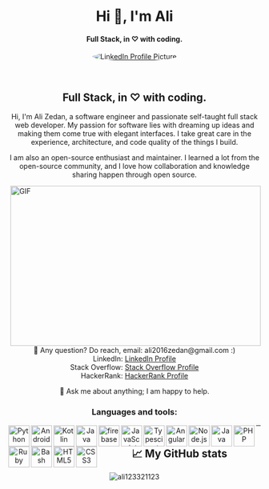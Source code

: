 <!DOCTYPE html>
<html lang="en">
<head>
  <meta charset="UTF-8">
  <meta name="viewport" content="width=device-width, initial-scale=1.0">
  <link rel="stylesheet" href="https://cdnjs.cloudflare.com/ajax/libs/font-awesome/5.15.3/css/all.min.css">
  <title>Ali's Profile</title>
</head>
<body>

<h1 align="center">Hi 👋, I'm Ali</h1>
<h4 align="center">Full Stack, in ♡ with coding.</h4>

<p align="center">
  <a href="https://discord.gg/r8GAg8pN">
    <i class="fab fa-discord" style="font-size: 22px; margin-right: 15px;"></i>
  </a>
  <a href="https://www.linkedin.com/in/alizedan/">
    <i class="fab fa-linkedin" style="font-size: 22px; margin-right: 15px;"></i>
  </a>
  <a href="https://stackoverflow.com/users/10536936/ali-zedan">
    <i class="fab fa-stack-overflow" style="font-size: 22px;"></i>
  </a>
</p>

<p align="center">
  <a href="https://www.linkedin.com/in/alizedan/">
    <img alt="LinkedIn Profile Picture" src="https://www.facebook.com/photo/?fbid=649382133884441&set=a.649382127217775" style="border-radius: 50%;" />
  </a>
</p>

<br />

<h2 align="center">Full Stack, in ♡ with coding.</h2>

<p align="center">
  Hi, I'm Ali Zedan, a software engineer and passionate self-taught full stack web developer. My passion for software lies with dreaming up ideas and making them come true with elegant interfaces. I take great care in the experience, architecture, and code quality of the things I build.
</p>

<p align="center">
  I am also an open-source enthusiast and maintainer. I learned a lot from the open-source community, and I love how collaboration and knowledge sharing happen through open source.
</p>

<img align="right" alt="GIF" src="https://github.com/abhisheknaiidu/abhisheknaiidu/blob/master/code.gif?raw=true" width="500" height="320" />

<p align="center">
  💼 Any question? Do reach, email: ali2016zedan@gmail.com :)<br />
  LinkedIn: <a href="https://www.linkedin.com/in/alizedan/" target="_blank">LinkedIn Profile</a><br />
  Stack Overflow: <a href="https://stackoverflow.com/users/10536936/ali-zedan" target="_blank">Stack Overflow Profile</a><br />
  HackerRank: <a href="https://www.hackerrank.com/ali2016zedan" target="_blank">HackerRank Profile</a>
</p>

<p align="center">
  💬 Ask me about anything; I am happy to help.
</p>

<h3 align="center">Languages and tools:</h3>

<p align="center">
  <a href="https://www.python.org" target="_blank"><img align="left" alt="Python" height="42px" src="https://raw.githubusercontent.com/rahul-jha98/github_readme_icons/main/language_and_tools/square/python/python.svg"></a>
  <a href="https://developer.android.com" target="_blank"><img align="left" alt="Android" height="42px" src="https://raw.githubusercontent.com/rahul-jha98/github_readme_icons/main/language_and_tools/square/android/android.svg"></a>
  <a href="https://kotlinlang.org" target="_blank"><img align="left" alt="Kotlin" height="42px" src="https://raw.githubusercontent.com/rahul-jha98/github_readme_icons/main/language_and_tools/square/kotlin/kotlin.svg"></a>
  <a href="https://www.java.com" target="_blank"><img align="left" alt="Java" height="42px" src="https://raw.githubusercontent.com/rahul-jha98/github_readme_icons/main/language_and_tools/square/java/java.svg"></a>
  <a href="https://firebase.google.com/" target="_blank"><img align="left" src="https://raw.githubusercontent.com/rahul-jha98/github_readme_icons/main/language_and_tools/square/firebase/firebase.svg" alt="firebase" height="42px"/></a>
  <a href="https://developer.mozilla.org/en-US/docs/Web/JavaScript" target="_blank"><img align="left" alt="JavaScript" height="42px"  src="https://raw.githubusercontent.com/rahul-jha98/github_readme_icons/main/language_and_tools/square/javascript/javascript.svg"></a>
  <a href="https://www.typescriptlang.org/" target="_blank"><img align="left" alt="Typescirpt" height="42px" src="https://raw.githubusercontent.com/rahul-jha98/github_readme_icons/main/language_and_tools/square/typescript/typescript.svg"></a>
  <a href="https://angular.io/" target="_blank"><img align="left" alt="Angular" height="42px" src="https://raw.githubusercontent.com/rahul-jha98/github_readme_icons/main/language_and_tools/square/angular/angular.svg"></a>
  <a href="https://nodejs.org" target="_blank"><img align="left" alt="Node.js" height="42px" src="https://raw.githubusercontent.com/rahul-jha98/github_readme_icons/main/language_and_tools/square/node/node.svg"></a>
  <a href="https://www.java.com" target="_blank"><img align="left" alt="Java" height="42px" src="https://raw.githubusercontent.com/rahul-jha98/github_readme_icons/main/language_and_tools/square/java/java.svg"></a>
  <a href="https://www.php.net" target="_blank"><img align="left" alt="PHP" height="42px" src="https://raw.githubusercontent.com/rahul-jha98/github_readme_icons/main/language_and_tools/square/php/php.svg"></a>
  <a href="https://www.ruby-lang.org" target="_blank"><img align="left" alt="Ruby" height="42px" src="https://raw.githubusercontent.com/rahul-jha98/github_readme_icons/main/language_and_tools/square/ruby/ruby.svg"></a>
  <a href="https://www.gnu.org/software/bash/" target="_blank"><img align="left" alt="Bash" height="42px" src="https://raw.githubusercontent.com/rahul-jha98/github_readme_icons/main/language_and_tools/square/bash/bash.svg"></a>
  <a href="https://www.w3.org/html/" target="_blank"><img align="left" alt="HTML5" height="42px" src="https://raw.githubusercontent.com/rahul-jha98/github_readme_icons/main/language_and_tools/square/html5/html5.svg"></a>
  <a href="https://www.w3schools.com/css/" target="_blank"><img align="left" alt="CSS3" height="42px" src="https://raw.githubusercontent.com/rahul-jha98/github_readme_icons/main/language_and_tools/square/css3/css3.svg"></a>
</p>

<hr />

<h2 align="center">📈 My GitHub stats</h2>

<p align="center">
  <img src="https://github-readme-stats.vercel.app/api?username=ali123321123&show_icons=true&theme=gotham" alt="ali123321123" />
</p>

</body>
</html>
